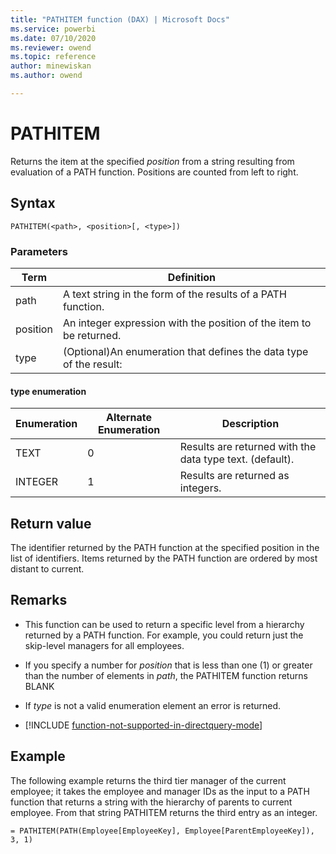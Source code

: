 ```yaml
---
title: "PATHITEM function (DAX) | Microsoft Docs"
ms.service: powerbi 
ms.date: 07/10/2020
ms.reviewer: owend
ms.topic: reference
author: minewiskan
ms.author: owend

---
```

# PATHITEM
Returns the item at the specified *position* from a string resulting from evaluation of a PATH function. Positions are counted from left to right.  
  
## Syntax  
  
```dax
PATHITEM(<path>, <position>[, <type>])  
```
  
### Parameters

|Term|Definition|  
|--------|--------------|  
| path  | A text string in the form of the results of a PATH function.    |  
| position |  An integer expression with the position of the item to be returned.  |
| type |  (Optional)An enumeration that defines the data type of the result:  |

#### type enumeration

|Enumeration|Alternate Enumeration|Description|
|-----|-----|-----|
|TEXT|0|Results are returned with the data type text. (default).|  
|INTEGER|1|Results are returned as integers.|  
  
## Return value

The identifier returned by the PATH function at the specified position in the list of identifiers. Items returned by the PATH function are ordered by most distant to current.  
  
## Remarks  
  
- This function can be used to return a specific level from a hierarchy returned by a PATH function. For example, you could return just the skip-level managers for all employees.  
  
- If you specify a number for *position* that is less than one (1) or greater than the number of elements in *path*, the PATHITEM function returns BLANK  
  
- If *type* is not a valid enumeration element an error is returned.  
  
- [!INCLUDE [function-not-supported-in-directquery-mode](includes/function-not-supported-in-directquery-mode.md)]
  
## Example

The following example returns the third tier manager of the current employee; it takes the employee and manager IDs as the input to a PATH function that returns a string with the hierarchy of parents to current employee. From that string PATHITEM returns the third entry as an integer.  
  
```dax
= PATHITEM(PATH(Employee[EmployeeKey], Employee[ParentEmployeeKey]), 3, 1)  
```
